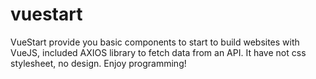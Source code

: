 # vuestart
VueStart provide you basic components to start to build websites with VueJS, included AXIOS library to fetch data from an API. It have not css stylesheet, no design. Enjoy programming!
